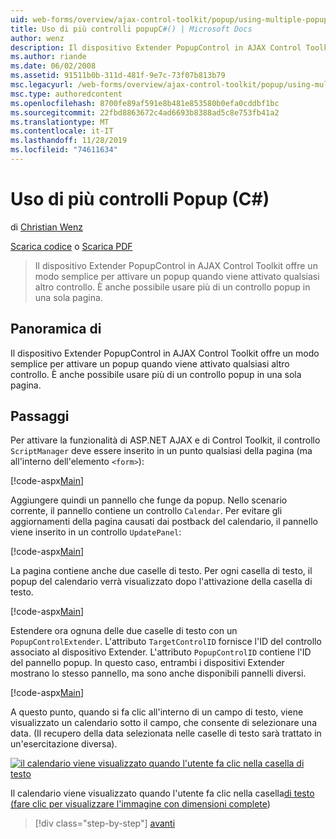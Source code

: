 ```yaml
---
uid: web-forms/overview/ajax-control-toolkit/popup/using-multiple-popup-controls-cs
title: Uso di più controlli popupC#() | Microsoft Docs
author: wenz
description: Il dispositivo Extender PopupControl in AJAX Control Toolkit offre un modo semplice per attivare un popup quando viene attivato qualsiasi altro controllo. È anche possibile usare m...
ms.author: riande
ms.date: 06/02/2008
ms.assetid: 91511b0b-311d-481f-9e7c-73f07b813b79
msc.legacyurl: /web-forms/overview/ajax-control-toolkit/popup/using-multiple-popup-controls-cs
msc.type: authoredcontent
ms.openlocfilehash: 8700fe89af591e8b481e853580b0efa0cddbf1bc
ms.sourcegitcommit: 22fbd8863672c4ad6693b8388ad5c8e753fb41a2
ms.translationtype: MT
ms.contentlocale: it-IT
ms.lasthandoff: 11/28/2019
ms.locfileid: "74611634"
---
```

# <a name="using-multiple-popup-controls-c"></a>Uso di più controlli Popup (C#)

di [Christian Wenz](https://github.com/wenz)

[Scarica codice](https://download.microsoft.com/download/9/3/f/93f8daea-bebd-4821-833b-95205389c7d0/PopupControl1.cs.zip) o [Scarica PDF](https://download.microsoft.com/download/2/d/c/2dc10e34-6983-41d4-9c08-f78f5387d32b/popupcontrol1CS.pdf)

> Il dispositivo Extender PopupControl in AJAX Control Toolkit offre un modo semplice per attivare un popup quando viene attivato qualsiasi altro controllo. È anche possibile usare più di un controllo popup in una sola pagina.

## <a name="overview"></a>Panoramica di

Il dispositivo Extender PopupControl in AJAX Control Toolkit offre un modo semplice per attivare un popup quando viene attivato qualsiasi altro controllo. È anche possibile usare più di un controllo popup in una sola pagina.

## <a name="steps"></a>Passaggi

Per attivare la funzionalità di ASP.NET AJAX e di Control Toolkit, il controllo `ScriptManager` deve essere inserito in un punto qualsiasi della pagina (ma all'interno dell'elemento `<form>`):

[!code-aspx[Main](using-multiple-popup-controls-cs/samples/sample1.aspx)]

Aggiungere quindi un pannello che funge da popup. Nello scenario corrente, il pannello contiene un controllo `Calendar`. Per evitare gli aggiornamenti della pagina causati dai postback del calendario, il pannello viene inserito in un controllo `UpdatePanel`:

[!code-aspx[Main](using-multiple-popup-controls-cs/samples/sample2.aspx)]

La pagina contiene anche due caselle di testo. Per ogni casella di testo, il popup del calendario verrà visualizzato dopo l'attivazione della casella di testo.

[!code-aspx[Main](using-multiple-popup-controls-cs/samples/sample3.aspx)]

Estendere ora ognuna delle due caselle di testo con un `PopupControlExtender`. L'attributo `TargetControlID` fornisce l'ID del controllo associato al dispositivo Extender. L'attributo `PopupControlID` contiene l'ID del pannello popup. In questo caso, entrambi i dispositivi Extender mostrano lo stesso pannello, ma sono anche disponibili pannelli diversi.

[!code-aspx[Main](using-multiple-popup-controls-cs/samples/sample4.aspx)]

A questo punto, quando si fa clic all'interno di un campo di testo, viene visualizzato un calendario sotto il campo, che consente di selezionare una data. (Il recupero della data selezionata nelle caselle di testo sarà trattato in un'esercitazione diversa).

[![il calendario viene visualizzato quando l'utente fa clic nella casella di testo](using-multiple-popup-controls-cs/_static/image2.png)](using-multiple-popup-controls-cs/_static/image1.png)

Il calendario viene visualizzato quando l'utente fa clic nella casella[di testo (fare clic per visualizzare l'immagine con dimensioni complete](using-multiple-popup-controls-cs/_static/image3.png))

> [!div class="step-by-step"]
> [avanti](handling-postbacks-from-a-popup-control-with-an-updatepanel-cs.md)
